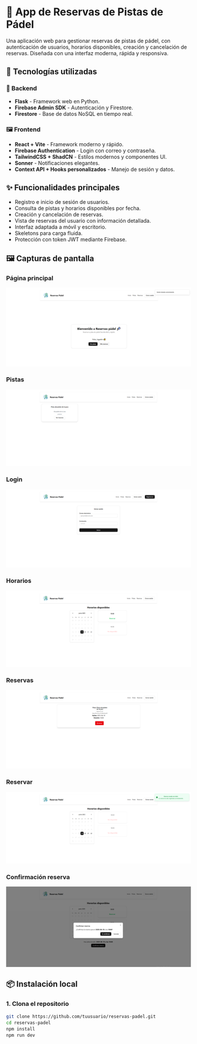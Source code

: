 # 🎾 App de Reservas de Pistas de Pádel

Una aplicación web para gestionar reservas de pistas de pádel, con autenticación de usuarios, horarios disponibles, creación y cancelación de reservas. Diseñada con una interfaz moderna, rápida y responsiva.

## 🚀 Tecnologías utilizadas

### 🧠 Backend
- **Flask** - Framework web en Python.
- **Firebase Admin SDK** - Autenticación y Firestore.
- **Firestore** - Base de datos NoSQL en tiempo real.

### 🖼️ Frontend
- **React + Vite** - Framework moderno y rápido.
- **Firebase Authentication** - Login con correo y contraseña.
- **TailwindCSS + ShadCN** - Estilos modernos y componentes UI.
- **Sonner** - Notificaciones elegantes.
- **Context API + Hooks personalizados** - Manejo de sesión y datos.

## ✨ Funcionalidades principales

- Registro e inicio de sesión de usuarios.
- Consulta de pistas y horarios disponibles por fecha.
- Creación y cancelación de reservas.
- Vista de reservas del usuario con información detallada.
- Interfaz adaptada a móvil y escritorio.
- Skeletons para carga fluida.
- Protección con token JWT mediante Firebase.

## 🖼️ Capturas de pantalla

### Página principal
![Inicio](public/screenshots/home.png)

### Pistas
![Pistas](public/screenshots/pistas.png)

### Login
![Login](public/screenshots/login.png)

### Horarios
![Horarios](public/screenshots/horarios.png)

### Reservas
![Reservas](public/screenshots/reservas.png)

### Reservar
![Reservar](public/screenshots/reservar.png)

### Confirmación reserva
![Confirmacion](public/screenshots/modal.png)

## 📦 Instalación local

### 1. Clona el repositorio

```bash
git clone https://github.com/tuusuario/reservas-padel.git
cd reservas-padel
npm install 
npm run dev

